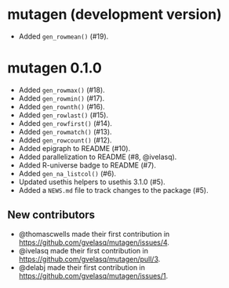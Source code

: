 # mutagen (development version)

* Added `gen_rowmean()` (#19).

# mutagen 0.1.0

* Added `gen_rowmax()` (#18).
* Added `gen_rowmin()` (#17).
* Added `gen_rownth()` (#16).
* Added `gen_rowlast()` (#15).
* Added `gen_rowfirst()` (#14).
* Added `gen_rowmatch()` (#13).
* Added `gen_rowcount()` (#12).
* Added epigraph to README (#10).
* Added parallelization to README (#8, @ivelasq).
* Added R-universe badge to README (#7).
* Added `gen_na_listcol()` (#6).
* Updated usethis helpers to usethis 3.1.0 (#5).
* Added a `NEWS.md` file to track changes to the package (#5).

## New contributors
* @thomascwells made their first contribution in https://github.com/gvelasq/mutagen/issues/4.
* @ivelasq made their first contribution in https://github.com/gvelasq/mutagen/pull/3.
* @delabj made their first contribution in https://github.com/gvelasq/mutagen/issues/1.
